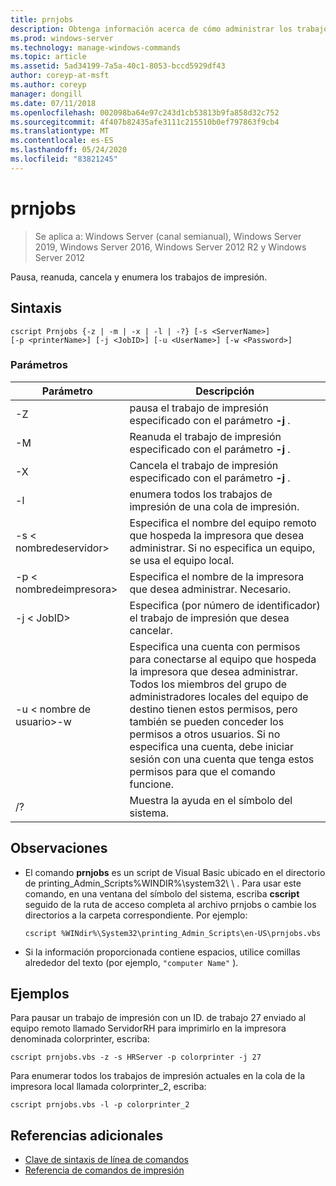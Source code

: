 ```yaml
---
title: prnjobs
description: Obtenga información acerca de cómo administrar los trabajos de impresión desde la línea de comandos.
ms.prod: windows-server
ms.technology: manage-windows-commands
ms.topic: article
ms.assetid: 5ad34199-7a5a-40c1-8053-bccd5929df43
author: coreyp-at-msft
ms.author: coreyp
manager: dongill
ms.date: 07/11/2018
ms.openlocfilehash: 002098ba64e97c243d1cb53813b9fa858d32c752
ms.sourcegitcommit: 4f407b82435afe3111c215510b0ef797863f9cb4
ms.translationtype: MT
ms.contentlocale: es-ES
ms.lasthandoff: 05/24/2020
ms.locfileid: "83821245"
---
```

# <a name="prnjobs"></a>prnjobs

> Se aplica a: Windows Server (canal semianual), Windows Server 2019, Windows Server 2016, Windows Server 2012 R2 y Windows Server 2012

Pausa, reanuda, cancela y enumera los trabajos de impresión.

## <a name="syntax"></a>Sintaxis
```
cscript Prnjobs {-z | -m | -x | -l | -?} [-s <ServerName>]
[-p <printerName>] [-j <JobID>] [-u <UserName>] [-w <Password>]
```

### <a name="parameters"></a>Parámetros

|          Parámetro           |                                                                                                                                                                                        Descripción                                                                                                                                                                                        |
|------------------------------|-------------------------------------------------------------------------------------------------------------------------------------------------------------------------------------------------------------------------------------------------------------------------------------------------------------------------------------------------------------------------------------------|
|              -Z              |                                                                                                                                                                 pausa el trabajo de impresión especificado con el parámetro **-j** .                                                                                                                                                                 |
|              -M              |                                                                                                                                                                Reanuda el trabajo de impresión especificado con el parámetro **-j** .                                                                                                                                                                 |
|              -X              |                                                                                                                                                                Cancela el trabajo de impresión especificado con el parámetro **-j** .                                                                                                                                                                 |
|              -l              |                                                                                                                                                                        enumera todos los trabajos de impresión de una cola de impresión.                                                                                                                                                                         |
|       -s \< nombredeservidor>       |                                                                                                                  Especifica el nombre del equipo remoto que hospeda la impresora que desea administrar. Si no especifica un equipo, se usa el equipo local.                                                                                                                  |
|      -p \< nombredeimpresora>       |                                                                                                                                                           Especifica el nombre de la impresora que desea administrar. Necesario.                                                                                                                                                            |
|         -j \< JobID>          |                                                                                                                                                                Especifica (por número de identificador) el trabajo de impresión que desea cancelar.                                                                                                                                                                 |
| -u \< nombre de usuario>-w<Password> | Especifica una cuenta con permisos para conectarse al equipo que hospeda la impresora que desea administrar. Todos los miembros del grupo de administradores locales del equipo de destino tienen estos permisos, pero también se pueden conceder los permisos a otros usuarios. Si no especifica una cuenta, debe iniciar sesión con una cuenta que tenga estos permisos para que el comando funcione. |
|              /?              |                                                                                                                                                                           Muestra la ayuda en el símbolo del sistema.                                                                                                                                                                            |

## <a name="remarks"></a>Observaciones
-   El comando **prnjobs** es un script de Visual Basic ubicado en el directorio de printing_Admin_Scripts%WINDIR%\system32\ \\ <language> . Para usar este comando, en una ventana del símbolo del sistema, escriba **cscript** seguido de la ruta de acceso completa al archivo prnjobs o cambie los directorios a la carpeta correspondiente. Por ejemplo:
    ```
    cscript %WINdir%\System32\printing_Admin_Scripts\en-US\prnjobs.vbs
    ```
-   Si la información proporcionada contiene espacios, utilice comillas alrededor del texto (por ejemplo, `"computer Name"` ).

## <a name="examples"></a><a name="BKMK_examples"></a>Ejemplos
Para pausar un trabajo de impresión con un ID. de trabajo 27 enviado al equipo remoto llamado ServidorRH para imprimirlo en la impresora denominada colorprinter, escriba:
```
cscript prnjobs.vbs -z -s HRServer -p colorprinter -j 27
```
Para enumerar todos los trabajos de impresión actuales en la cola de la impresora local llamada colorprinter_2, escriba:
```
cscript prnjobs.vbs -l -p colorprinter_2
```

## <a name="additional-references"></a>Referencias adicionales

- [Clave de sintaxis de línea de comandos](command-line-syntax-key.md)
-   [Referencia de comandos de impresión](print-command-reference.md)
